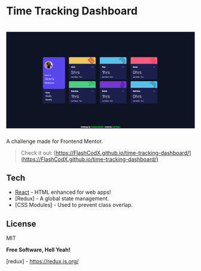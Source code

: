 # Time Tracking Dashboard

# ![preview](./src/assets/screenshot.png)

A challenge made for Frontend Mentor.

> Check it out: [https://FlashCodX.github.io/time-tracking-dashboard/](https://FlashCodX.github.io/time-tracking-dashboard/)

## Tech

- [React] - HTML enhanced for web apps!
- [Redux] - A global state management.
- [CSS Modules] - Used to prevent class overlap.

## License

MIT

**Free Software, Hell Yeah!**

[react]: https://reactjs.org/

[redux] - https://redux.js.org/
